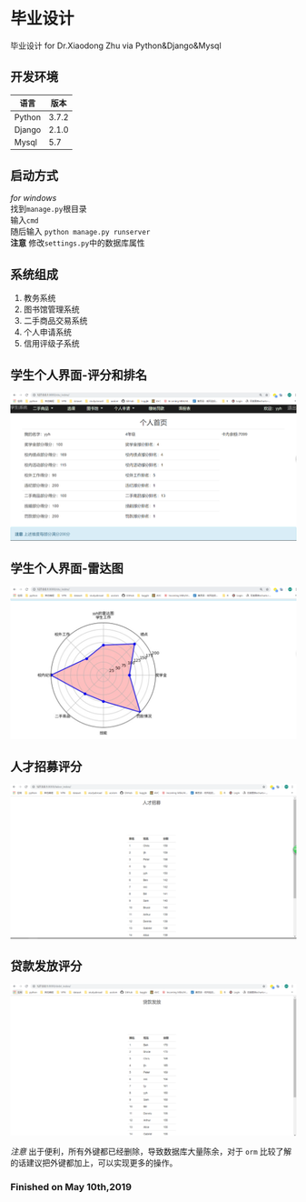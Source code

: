 # 毕业设计
毕业设计 for Dr.Xiaodong Zhu via Python&Django&Mysql  

## 开发环境  
| 语言 | 版本 |
| ---------- | -----------|
| Python  |3.7.2 | 
| Django | 2.1.0 |
| Mysql | 5.7 |

## 启动方式  
_for windows_   
找到`manage.py`根目录  
输入`cmd`  
随后输入 `python manage.py runserver`  
__注意__ 修改`settings.py`中的数据库属性  

## 系统组成  
1. 教务系统  
2. 图书馆管理系统  
3. 二手商品交易系统  
4. 个人申请系统  
5. 信用评级子系统  

## 学生个人界面-评分和排名  
![](/img/1.PNG)  
## 学生个人界面-雷达图  
![](/img/2.PNG)  
## 人才招募评分  
![](/img/3.PNG)  
## 贷款发放评分  
![](/img/4.PNG)  

*注意* 出于便利，所有外键都已经删除，导致数据库大量陈余，对于 `orm` 比较了解的话建议把外键都加上，可以实现更多的操作。  

### Finished on May 10th,2019

